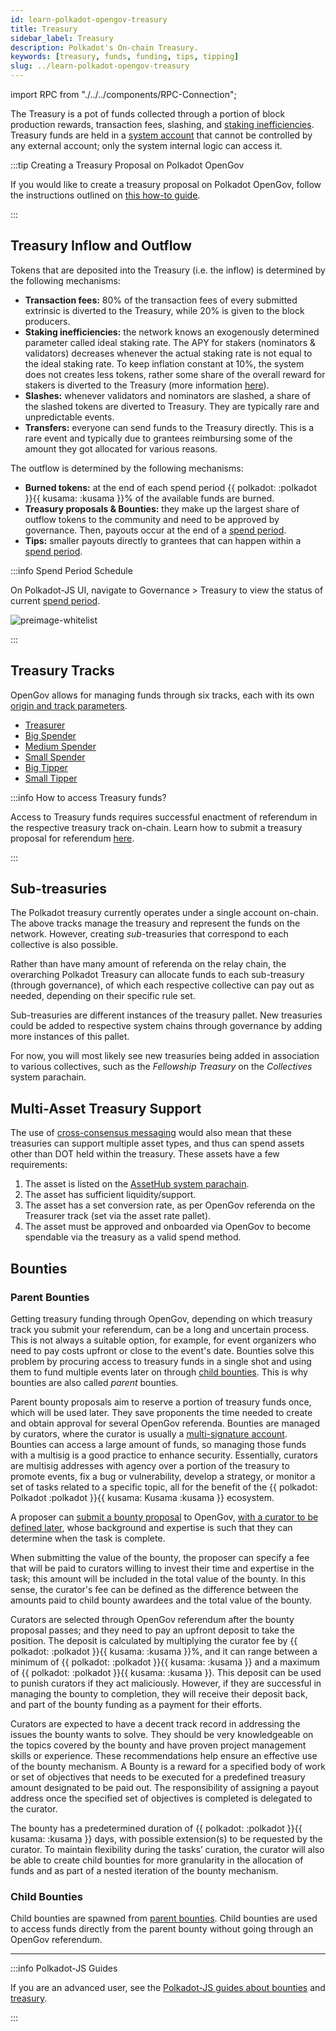 ```yaml
---
id: learn-polkadot-opengov-treasury
title: Treasury
sidebar_label: Treasury
description: Polkadot's On-chain Treasury.
keywords: [treasury, funds, funding, tips, tipping]
slug: ../learn-polkadot-opengov-treasury
---
```


import RPC from "./../../components/RPC-Connection";

The Treasury is a pot of funds collected through a portion of block production rewards, transaction
fees, slashing, and [staking inefficiencies](./learn-inflation.md). Treasury funds are held in a
[system account](./learn-account-advanced.md#system-accounts) that cannot be controlled by any
external account; only the system internal logic can access it.

:::tip Creating a Treasury Proposal on Polkadot OpenGov

If you would like to create a treasury proposal on Polkadot OpenGov, follow the instructions
outlined on [this how-to guide](./learn-guides-treasury#creating-a-treasury-proposal).

:::

## Treasury Inflow and Outflow

Tokens that are deposited into the Treasury (i.e. the inflow) is determined by the following
mechanisms:

- **Transaction fees:** 80% of the transaction fees of every submitted extrinsic is diverted to the
  Treasury, while 20% is given to the block producers.
- **Staking inefficiencies:** the network knows an exogenously determined parameter called ideal
  staking rate. The APY for stakers (nominators & validators) decreases whenever the actual staking
  rate is not equal to the ideal staking rate. To keep inflation constant at 10%, the system does
  not creates less tokens, rather some share of the overall reward for stakers is diverted to the
  Treasury (more information
  [here](https://research.web3.foundation/Polkadot/overview/token-economics)).
- **Slashes:** whenever validators and nominators are slashed, a share of the slashed tokens are
  diverted to Treasury. They are typically rare and unpredictable events.
- **Transfers:** everyone can send funds to the Treasury directly. This is a rare event and
  typically due to grantees reimbursing some of the amount they got allocated for various reasons.

The outflow is determined by the following mechanisms:

- **Burned tokens:** at the end of each spend period
  {{ polkadot: <RPC network="polkadot" path="consts.treasury.burn" defaultValue={10000} filter="permillToPercent"/> :polkadot }}{{ kusama: <RPC network="kusama" path="consts.treasury.burn" defaultValue={2000} filter="permillToPercent"/> :kusama }}%
  of the available funds are burned.
- **Treasury proposals & Bounties:** they make up the largest share of outflow tokens to the
  community and need to be approved by governance. Then, payouts occur at the end of a
  [spend period](../general/glossary.md#spend-period).
- **Tips:** smaller payouts directly to grantees that can happen within a
  [spend period](../general/glossary.md#spend-period).

:::info Spend Period Schedule

On Polkadot-JS UI, navigate to Governance > Treasury to view the status of current
[spend period](../general/glossary.md#spend-period).

![preimage-whitelist](../assets/treasury/treasury-spend-period.png)

:::

## Treasury Tracks

OpenGov allows for managing funds through six tracks, each with its own
[origin and track parameters](./learn-polkadot-opengov-origins.md#origins-and-tracks-info).

- [Treasurer](./learn-polkadot-opengov-origins.md#treasurer)
- [Big Spender](./learn-polkadot-opengov-origins.md#big-spender)
- [Medium Spender](./learn-polkadot-opengov-origins.md#medium-spender)
- [Small Spender](./learn-polkadot-opengov-origins.md#small-spender)
- [Big Tipper](./learn-polkadot-opengov-origins.md#big-tipper)
- [Small Tipper](./learn-polkadot-opengov-origins.md#small-tipper)

:::info How to access Treasury funds?

Access to Treasury funds requires successful enactment of referendum in the respective treasury
track on-chain. Learn how to submit a treasury proposal for referendum
[here](./learn-guides-treasury#creating-a-treasury-proposal).

:::

## Sub-treasuries

The Polkadot treasury currently operates under a single account on-chain. The above tracks manage
the treasury and represent the funds on the network. However, creating _sub_-treasuries that
correspond to each collective is also possible.

Rather than have many amount of referenda on the relay chain, the overarching Polkadot Treasury can
allocate funds to each sub-treasury (through governance), of which each respective collective can
pay out as needed, depending on their specific rule set.

Sub-treasuries are different instances of the treasury pallet. New treasuries could be added to
respective system chains through governance by adding more instances of this pallet.

For now, you will most likely see new treasuries being added in association to various collectives,
such as the _Fellowship Treasury_ on the _Collectives_ system parachain.

## Multi-Asset Treasury Support

The use of [cross-consensus messaging](./learn-xcm.md) would also mean that these treasuries can
support multiple asset types, and thus can spend assets other than DOT held within the treasury.
These assets have a few requirements:

1. The asset is listed on the [AssetHub system parachain](https://assethub-polkadot.subscan.io/).
2. The asset has sufficient liquidity/support.
3. The asset has a set conversion rate, as per OpenGov referenda on the Treasurer track (set via the
   asset rate pallet).
4. The asset must be approved and onboarded via OpenGov to become spendable via the treasury as a
   valid spend method.

## Bounties

### Parent Bounties

Getting treasury funding through OpenGov, depending on which treasury track you submit your
referendum, can be a long and uncertain process. This is not always a suitable option, for example,
for event organizers who need to pay costs upfront or close to the event's date. Bounties solve this
problem by procuring access to treasury funds in a single shot and using them to fund multiple
events later on through [child bounties](#child-bounties). This is why bounties are also called
_parent_ bounties.

Parent bounty proposals aim to reserve a portion of treasury funds once, which will be used later.
They save proponents the time needed to create and obtain approval for several OpenGov referenda.
Bounties are managed by curators, where the curator is usually a
[multi-signature account](./learn-account-multisig.md). Bounties can access a large amount of funds,
so managing those funds with a multisig is a good practice to enhance security. Essentially,
curators are multisig addresses with agency over a portion of the treasury to promote events, fix a
bug or vulnerability, develop a strategy, or monitor a set of tasks related to a specific topic, all
for the benefit of the {{ polkadot: Polkadot :polkadot }}{{ kusama: Kusama :kusama }} ecosystem.

A proposer can [submit a bounty proposal](./learn-guides-bounties.md#submit-a-bounty-proposal) to
OpenGov,
[with a curator to be defined later](./learn-guides-bounties.md#assign-a-curator-to-a-bounty), whose
background and expertise is such that they can determine when the task is complete.

When submitting the value of the bounty, the proposer can specify a fee that will be paid to
curators willing to invest their time and expertise in the task; this amount will be included in the
total value of the bounty. In this sense, the curator's fee can be defined as the difference between
the amounts paid to child bounty awardees and the total value of the bounty.

Curators are selected through OpenGov referendum after the bounty proposal passes; and they need to
pay an upfront deposit to take the position. The deposit is calculated by multiplying the curator
fee by
{{ polkadot: <RPC network="polkadot" path="consts.bounties.curatorDepositMultiplier" defaultValue={500000} filter="permillToPercent"/> :polkadot }}{{ kusama: <RPC network="kusama" path="consts.bounties.curatorDepositMultiplier" defaultValue={500000} filter="permillToPercent"/> :kusama }}%,
and it can range between a minimum of
{{ polkadot: <RPC network="polkadot" path="consts.bounties.curatorDepositMin" defaultValue={100000000000} filter="humanReadable"/> :polkadot }}{{ kusama: <RPC network="kusama" path="consts.bounties.curatorDepositMin" defaultValue={3333333330} filter="humanReadable"/> :kusama }}
and a maximum of
{{ polkadot: <RPC network="polkadot" path="consts.bounties.curatorDepositMax" defaultValue={2000000000000} filter="humanReadable"/> :polkadot }}{{ kusama: <RPC network="kusama" path="consts.bounties.curatorDepositMax" defaultValue={166666666500} filter="humanReadable"/> :kusama }}.
This deposit can be used to punish curators if they act maliciously. However, if they are successful
in managing the bounty to completion, they will receive their deposit back, and part of the bounty
funding as a payment for their efforts.

Curators are expected to have a decent track record in addressing the issues the bounty wants to
solve. They should be very knowledgeable on the topics covered by the bounty and have proven project
management skills or experience. These recommendations help ensure an effective use of the bounty
mechanism. A Bounty is a reward for a specified body of work or set of objectives that needs to be
executed for a predefined treasury amount designated to be paid out. The responsibility of assigning
a payout address once the specified set of objectives is completed is delegated to the curator.

The bounty has a predetermined duration of
{{ polkadot: <RPC network="polkadot" path="consts.bounties.bountyUpdatePeriod" defaultValue={1296000} filter="blocksToDays"/> :polkadot }}{{ kusama: <RPC network="kusama" path="consts.bounties.bountyUpdatePeriod" defaultValue={1296000} filter="blocksToDays"/> :kusama }}
days, with possible extension(s) to be requested by the curator. To maintain flexibility during the
tasks’ curation, the curator will also be able to create child bounties for more granularity in the
allocation of funds and as part of a nested iteration of the bounty mechanism.

### Child Bounties

Child bounties are spawned from [parent bounties](#parent-bounties). Child bounties are used to
access funds directly from the parent bounty without going through an OpenGov referendum.

---

:::info Polkadot-JS Guides

If you are an advanced user, see the [Polkadot-JS guides about bounties](./learn-guides-bounties.md)
and [treasury](./learn-guides-treasury.md).

:::
